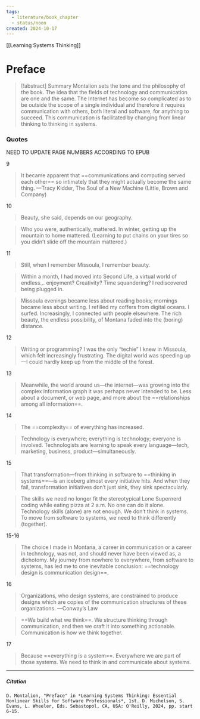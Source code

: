 ```yaml
---
tags:
  - literature/book_chapter
  - status/noon
created: 2024-10-17
---
```

[[Learning Systems Thinking]]
# Preface

> [!abstract] Summary
> Montalion sets the tone and the philosophy of the book. The idea that the fields of technology and communication are one and the same. The Internet has become so complicated as to be outside the scope of a single individual and therefore it requires communication with others, both literal and software, for anything to succeed. This communication is facilitated by changing from linear thinking to thinking in systems.
> 
### Quotes

NEED TO UPDATE PAGE NUMBERS ACCORDING TO EPUB

9
> It became apparent that ==communications and computing served each other== so intimately that they might actually become the same thing.
> —Tracy Kidder, The Soul of a New Machine (Little, Brown and Company)

10
> Beauty, she said, depends on our geography.

> Who you were, authentically, mattered. In winter, getting up the mountain to home mattered. (Learning to put chains on your tires so you didn’t slide off the mountain mattered.)

11
>Still, when I remember Missoula, I remember beauty.

> Within a month, I had moved into Second Life, a virtual world of endless... enjoyment? Creativity? Time squandering? I rediscovered being plugged in.

> Missoula evenings became less about reading books; mornings became less about writing. I refilled my coffers from digital oceans. I surfed. Increasingly, I connected with people elsewhere. The rich beauty, the endless possibility, of Montana faded into the (boring) distance.

12
> Writing or programming? I was the only “techie” I knew in Missoula, which felt increasingly frustrating. The digital world was speeding up—I could hardly keep up from the middle of the forest.

13
> Meanwhile, the world around us—the internet—was growing into the complex information graph it was perhaps never intended to be. Less about a document, or web page, and more about the ==relationships among all information==.

14
> The ==complexity== of everything has increased.

> Technology is everywhere; everything is technology; everyone is involved. Technologists are learning to speak every language—tech, marketing, business, product—simultaneously.

15
> That transformation—from thinking in software to ==thinking in systems==—is an iceberg almost every initiative hits. And when they fail, transformation initiatives don’t just sink, they sink spectacularly.

> The skills we need no longer fit the stereotypical Lone Supernerd coding while eating pizza at 2 a.m. No one can do it alone. Technology skills (alone) are not enough.
> We don’t think in systems. To move from software to systems, we need to think differently (together).

15-16
> The choice I made in Montana, a career in communication or a career in technology, was not, and should never have been viewed as, a dichotomy. My journey from nowhere to everywhere, from software to systems, has led me to one inevitable conclusion: ==technology design is communication design==.

16
> Organizations, who design systems, are constrained to produce designs which are copies of the communication structures of these organizations.
> —Conway’s Law

> ==We build what we think==. We structure thinking through communication, and then we craft it into something actionable. Communication is how we think together.

17
> Because ==everything is a system==. Everywhere we are part of those systems.
> We need to think in and communicate about systems.

---
##### Citation

```
D. Montalion, "Preface" in *Learning Systems Thinking: Essential Nonlinear Skills for Software Professionals*, 1st. D. Michelson, S. Evans, L. Wheeler, Eds. Sebastopol, CA, USA: O'Reilly, 2024, pp. start 6-15.
```

